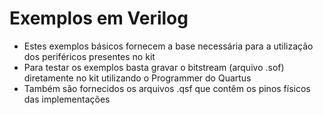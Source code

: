 # Exemplos em Verilog    

 - Estes exemplos básicos fornecem a base necessária para a utilização dos periféricos presentes no kit
 - Para testar os exemplos basta gravar o bitstream (arquivo .sof) diretamente no kit utilizando o Programmer do Quartus
 - Também são fornecidos os arquivos .qsf que contêm os pinos físicos das implementações
